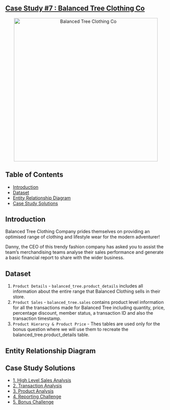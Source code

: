 ## [Case Study #7 : Balanced Tree Clothing Co](https://8weeksqlchallenge.com/case-study-7/)
<p align="center">
<img src="https://8weeksqlchallenge.com/images/case-study-designs/7.png" alt="Balanced Tree Clothing Co" width="450 height="450">
</p>

## Table of Contents
-  [Introduction](#introduction)
-  [Dataset](#dataset)
-  [Entity Relationship Diagram](#entity-relationship-diagram)
-  [Case Study Solutions](#case-study-solutions)

## Introduction
Balanced Tree Clothing Company prides themselves on providing an optimised range of clothing and lifestyle wear for the modern adventurer!

Danny, the CEO of this trendy fashion company has asked you to assist the team’s merchandising teams analyse their sales performance and generate a basic financial report to share with the wider business.

## Dataset
1. `Product Details` - `balanced_tree.product_details` includes all information about the entire range that Balanced Clothing sells in their store.
2. `Product Sales` - `balanced_tree.sales` contains product level information for all the transactions made for Balanced Tree including quantity, price, percentage discount, member status, a transaction ID and also the transaction timestamp.
3. `Product Hierarcy & Product Price` - Thes tables are used only for the bonus question where we will use them to recreate the balanced_tree.product_details table.

## Entity Relationship Diagram

## Case Study Solutions
- [1. High Level Sales Analysis](1.%20High-Level-Sales-Analysis.md)
- [2. Transaction Analysis](2.%20Transaction-Analysis.md)
- [3. Product Analysis](3.%20Product-Analysis.md)
- [4. Reporting Challenge](4.%20Reporting-Challenge.md)
- [5. Bonus Challenge](5.%20Bonus-Challenge.md)
